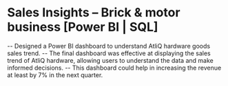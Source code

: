 # Sales Insights – Brick & motor business [Power BI | SQL] 
-- Designed a Power BI dashboard to understand AtliQ hardware goods sales trend.
-- The final dashboard was effective at displaying the sales trend of AtliQ hardware, allowing users to understand
the data and make informed decisions.
-- This dashboard could help in increasing the revenue at least by 7% in the next quarter.
